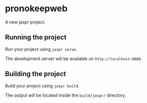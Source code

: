 # pronokeepweb

A new jaspr project.

## Running the project

Run your project using `jaspr serve`.

The development server will be available on `http://localhost:8080`.

## Building the project

Build your project using `jaspr build`.

The output will be located inside the `build/jaspr/` directory.
